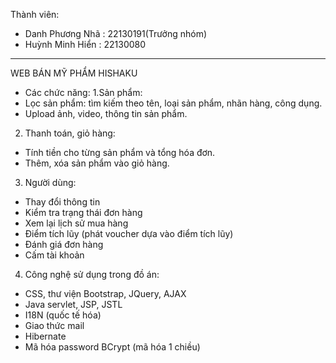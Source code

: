 Thành viên:
- Danh Phương Nhã : 22130191(Trưởng nhóm)
- Huỳnh Minh Hiển : 22130080
--------------------------------------------------------------------
WEB BÁN MỸ PHẨM HISHAKU
- Các chức năng:
1.Sản phẩm:
- Lọc sản phẩm: tìm kiếm theo tên, loại sản phẩm, nhãn hàng, công dụng.
- Upload ảnh, video, thông tin sản phẩm.
2. Thanh toán, giỏ hàng:
- Tính  tiền cho từng sản phẩm và tổng hóa đơn.
- Thêm, xóa sản phẩm vào giỏ hàng.
3. Người dùng:
- Thay đổi thông tin
- Kiểm tra trạng thái đơn hàng
- Xem lại lịch sử mua hàng
- Điểm tích lũy (phát voucher dựa vào điểm tích lũy)
- Đánh giá đơn hàng
- Cấm tài khoản
4. Công nghệ sử dụng trong đồ án:
- CSS, thư viện Bootstrap, JQuery, AJAX
- Java servlet, JSP, JSTL
- I18N (quốc tế hóa)
- Giao thức mail
- Hibernate
- Mã hóa password BCrypt  (mã hóa 1 chiều)

